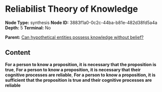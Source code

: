 # Reliabilist Theory of Knowledge

**Node Type:** synthesis
**Node ID:** 3883f1a0-0c2c-44ba-b81e-482d38fd5a4a
**Depth:** 5
**Terminal:** No

**Parent:** [Can hypothetical entities possess knowledge without belief?](can-hypothetical-entities-possess-knowledge-without-belief-antithesis-507dbb00-439a-4590-9b81-2a0e1797d57d.md)

## Content

**For a person to know a proposition, it is necessary that the proposition is true**, **For a person to know a proposition, it is necessary that their cognitive processes are reliable**, **For a person to know a proposition, it is sufficient that the proposition is true and their cognitive processes are reliable**
